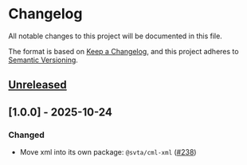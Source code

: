 # Changelog

All notable changes to this project will be documented in this file.

The format is based on [Keep a Changelog](https://keepachangelog.com/en/1.0.0/),
and this project adheres to
[Semantic Versioning](https://semver.org/spec/v2.0.0.html).

## [Unreleased]

## [1.0.0] - 2025-10-24

### Changed

- Move xml into its own package: `@svta/cml-xml` ([#238](https://github.com/streaming-video-technology-alliance/common-media-library/issues/238))

[Unreleased]: https://github.com/streaming-video-technology-alliance/common-media-library/compare/v1.0.0...HEAD


